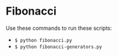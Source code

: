 # Fibonacci 

Use these commands to run these scripts:

- `$ python fibonacci.py`
- `$ python fibonacci-generators.py` 

